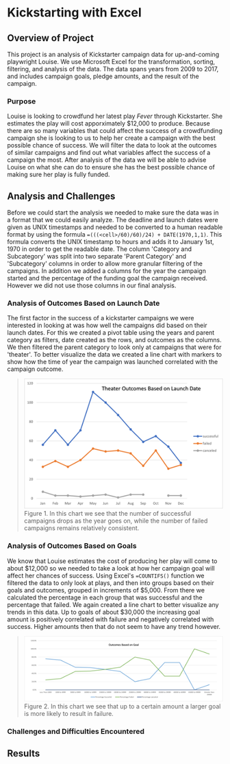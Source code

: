 # Kickstarting with Excel

## Overview of Project

This project is an analysis of Kickstarter campaign data for up-and-coming playwright Louise. We use Microsoft Excel for the transformation, sorting, filtering, and analysis of the data. The data spans years from 2009 to 2017, and includes campaign goals, pledge amounts, and the result of the campaign.

### Purpose
	
Louise is looking to crowdfund her latest play *Fever* through Kickstarter. She estimates the play will cost apporximately $12,000 to produce. Because there are so many variables that could affect the success of a crowdfunding campaign she is looking to us to help her create a campaign with the best possible chance of success. We will filter the data to look at the outcomes of similar campaigns and find out what variables affect the success of a campaign the most. After analysis of the data we will be able to advise Louise on what she can do to ensure she has the best possible chance of making sure her play is fully funded. 

## Analysis and Challenges

Before we could start the analysis we needed to make sure the data was in a format that we could easily analyze. The deadline and launch dates were given as UNIX timestamps and needed to be converted to a human readable format by using the formula `=(((<cell>/60)/60)/24) + DATE(1970,1,1)`. This formula converts the UNIX timestamp to hours and adds it to January 1st, 1970 in order to get the readable date.
The column 'Category and Subcategory' was split into two separate 'Parent Category' and 'Subcategory' columns in order to allow more granular filtering of the campaigns. In addition we added a columns for the year the campaign started and the percentage of the funding goal the campaign received. However we did not use those columns in our final analysis. 

### Analysis of Outcomes Based on Launch Date

The first factor in the success of a kickstarter campaigns we were interested in looking at was how well the campaigns did based on their launch dates. For this we created a pivot table using the years and parent category as filters, date created as the rows, and outcomes as the columns. We then filtered the parent category to look only at campaigns that were for 'theater'. To better visualize the data we created a line chart with markers to show how the time of year the campaign was launched correlated with the campaign outcome. 
>![Figure 1. Line chart showing outcomes of campaigns over time](resources/Theater_Outcomes_vs_Launch.png)
>Figure 1. In this chart we see that the number of successful campaigns drops as the year goes on, while the number of failed campaigns remains relatively consistent. 

### Analysis of Outcomes Based on Goals

We know that Louise estimates the cost of producing her play will come to about $12,000 so we needed to take a look at how her campaign goal will affect her chances of success. Using Excel's `=COUNTIFS()` function we filtered the data to only look at plays, and then into groups based on their goals and outcomes, grouped in increments of $5,000. From there we calculated the percentage in each group that was successful and the percentage that failed. We again created a line chart to better visualize any trends in this data. Up to goals of about $30,000 the increasing goal amount is positively correlated with failure and negatively correlated with success. Higher amounts then that do not seem to have any trend however. 
>![Figure 2. Line chart showing outcomes of campaigns based on goal amount](resources/Outcomes_vs_Goals.png)
>Figure 2. In this chart we see that up to a certain amount a larger goal is more likely to result in failure.

### Challenges and Difficulties Encountered

## Results

<!-- - What are two conclusions you can draw about the Outcomes based on Launch Date? -->

<!--- What can you conclude about the Outcomes based on Goals? -->

<!--- What are some limitations of this dataset? -->

<!--- What are some other possible tables and/or graphs that we could create? -->
